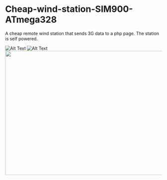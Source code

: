 # Cheap-wind-station-SIM900-ATmega328
A cheap remote wind station that sends 3G data to a php page. The station is self powered.

![Alt Text](https://media.giphy.com/media/vFKqnCdLPNOKc/giphy.gif)
![Alt Text](https://ibb.co/MVGMjzC)
<img src="https://ibb.co/MVGMjzC" width="640" height="400" />

